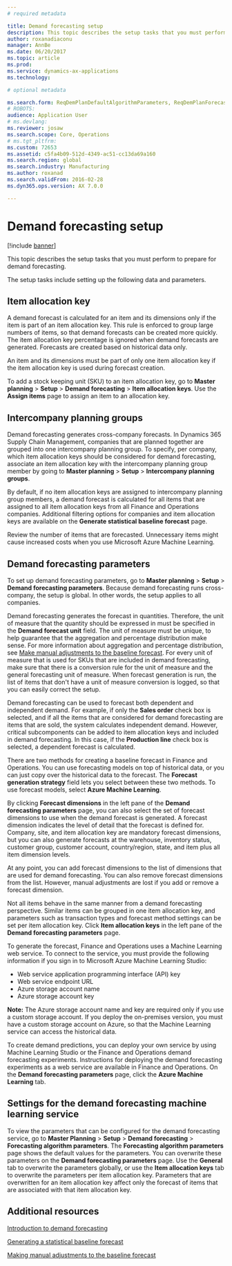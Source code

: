 ```yaml
---
# required metadata

title: Demand forecasting setup
description: This topic describes the setup tasks that you must perform to prepare for demand forecasting.  
author: roxanadiaconu
manager: AnnBe
ms.date: 06/20/2017
ms.topic: article
ms.prod: 
ms.service: dynamics-ax-applications
ms.technology: 

# optional metadata

ms.search.form: ReqDemPlanDefaultAlgorithmParameters, ReqDemPlanForecastParameters
# ROBOTS: 
audience: Application User
# ms.devlang: 
ms.reviewer: josaw
ms.search.scope: Core, Operations
# ms.tgt_pltfrm: 
ms.custom: 72653
ms.assetid: c5fa4b09-512d-4349-ac51-cc13da69a160
ms.search.region: global
ms.search.industry: Manufacturing
ms.author: roxanad
ms.search.validFrom: 2016-02-28
ms.dyn365.ops.version: AX 7.0.0

---
```


# Demand forecasting setup

[!include [banner](../includes/banner.md)]

This topic describes the setup tasks that you must perform to prepare for demand forecasting.  

The setup tasks include setting up the following data and parameters.

## Item allocation key
A demand forecast is calculated for an item and its dimensions only if the item is part of an item allocation key. This rule is enforced to group large numbers of items, so that demand forecasts can be created more quickly. The item allocation key percentage is ignored when demand forecasts are generated. Forecasts are created based on historical data only. 

An item and its dimensions must be part of only one item allocation key if the item allocation key is used during forecast creation. 

To add a stock keeping unit (SKU) to an item allocation key, go to **Master planning** &gt; **Setup** &gt; **Demand forecasting** &gt; **Item allocation keys**. Use the **Assign items** page to assign an item to an allocation key.

## Intercompany planning groups
Demand forecasting generates cross-company forecasts. In Dynamics 365 Supply Chain Management, companies that are planned together are grouped into one intercompany planning group. To specify, per company, which item allocation keys should be considered for demand forecasting, associate an item allocation key with the intercompany planning group member by going to **Master planning** &gt; **Setup** &gt; **Intercompany planning groups**. 

By default, if no item allocation keys are assigned to intercompany planning group members, a demand forecast is calculated for all items that are assigned to all item allocation keys from all Finance and Operations companies. Additional filtering options for companies and item allocation keys are available on the **Generate statistical baseline forecast** page. 

Review the number of items that are forecasted. Unnecessary items might cause increased costs when you use Microsoft Azure Machine Learning.

## Demand forecasting parameters
To set up demand forecasting parameters, go to **Master planning** &gt; **Setup** &gt; **Demand forecasting parameters**. Because demand forecasting runs cross-company, the setup is global. In other words, the setup applies to all companies. 

Demand forecasting generates the forecast in quantities. Therefore, the unit of measure that the quantity should be expressed in must be specified in the **Demand forecast unit** field. The unit of measure must be unique, to help guarantee that the aggregation and percentage distribution make sense. For more information about aggregation and percentage distribution, see [Make manual adjustments to the baseline forecast](manual-adjustments-baseline-forecast.md). For every unit of measure that is used for SKUs that are included in demand forecasting, make sure that there is a conversion rule for the unit of measure and the general forecasting unit of measure. When forecast generation is run, the list of items that don't have a unit of measure conversion is logged, so that you can easily correct the setup. 

Demand forecasting can be used to forecast both dependent and independent demand. For example, if only the **Sales order** check box is selected, and if all the items that are considered for demand forecasting are items that are sold, the system calculates independent demand. However, critical subcomponents can be added to item allocation keys and included in demand forecasting. In this case, if the **Production line** check box is selected, a dependent forecast is calculated. 

There are two methods for creating a baseline forecast in Finance and Operations. You can use forecasting models on top of historical data, or you can just copy over the historical data to the forecast. The **Forecast generation strategy** field lets you select between these two methods. To use forecast models, select **Azure Machine Learning**. 

By clicking **Forecast dimensions** in the left pane of the **Demand forecasting parameters** page, you can also select the set of forecast dimensions to use when the demand forecast is generated. A forecast dimension indicates the level of detail that the forecast is defined for. Company, site, and item allocation key are mandatory forecast dimensions, but you can also generate forecasts at the warehouse, inventory status, customer group, customer account, country/region, state, and item plus all item dimension levels. 

At any point, you can add forecast dimensions to the list of dimensions that are used for demand forecasting. You can also remove forecast dimensions from the list. However, manual adjustments are lost if you add or remove a forecast dimension. 

Not all items behave in the same manner from a demand forecasting perspective. Similar items can be grouped in one item allocation key, and parameters such as transaction types and forecast method settings can be set per item allocation key. Click **Item allocation keys** in the left pane of the **Demand forecasting parameters** page. 

To generate the forecast, Finance and Operations uses a Machine Learning web service. To connect to the service, you must provide the following information if you sign in to Microsoft Azure Machine Learning Studio:

-   Web service application programming interface (API) key
-   Web service endpoint URL
-   Azure storage account name
-   Azure storage account key

**Note:** The Azure storage account name and key are required only if you use a custom storage account. If you deploy the on-premises version, you must have a custom storage account on Azure, so that the Machine Learning service can access the historical data. 

To create demand predictions, you can deploy your own service by using Machine Learning Studio or the Finance and Operations demand forecasting experiments. Instructions for deploying the demand forecasting experiments as a web service are available in Finance and Operations. On the **Demand forecasting parameters** page, click the **Azure Machine Learning** tab.

## Settings for the demand forecasting machine learning service
To view the parameters that can be configured for the demand forecasting service, go to **Master Planning** &gt; **Setup** &gt; **Demand forecasting** &gt; **Forecasting algorithm parameters**. The **Forecasting algorithm parameters** page shows the default values for the parameters. You can overwrite these parameters on the **Demand forecasting parameters** page. Use the **General** tab to overwrite the parameters globally, or use the **Item allocation keys** tab to overwrite the parameters per item allocation key. Parameters that are overwritten for an item allocation key affect only the forecast of items that are associated with that item allocation key.

Additional resources
--------

[Introduction to demand forecasting](introduction-demand-forecasting.md)

[Generating a statistical baseline forecast](generate-statistical-baseline-forecast.md)

[Making manual adjustments to the baseline forecast](manual-adjustments-baseline-forecast.md)



